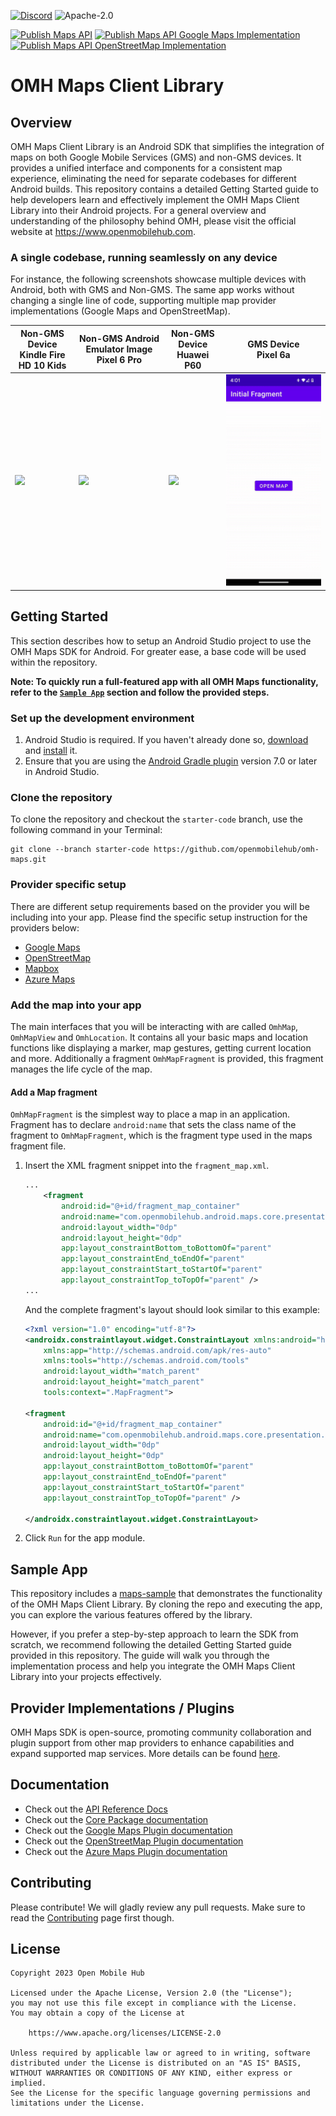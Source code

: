 [![Discord](https://img.shields.io/discord/1115727214827278446)](https://discord.gg/X8QB9DJXX6)
![Apache-2.0](https://img.shields.io/badge/license-Apache-blue)

<!--
// TODO - enable when the repo gets released and is public
![GitHub contributors](https://img.shields.io/github/contributors/openmobilehub/omh-maps)
-->

[![Publish Maps API](https://github.com/openmobilehub/omh-maps/actions/workflows/publish_maps_api.yml/badge.svg)](https://github.com/openmobilehub/omh-maps/actions/workflows/publish_maps_api.yml)
[![Publish Maps API Google Maps Implementation](https://github.com/openmobilehub/omh-maps/actions/workflows/publish_maps_api_gms.yml/badge.svg)](https://github.com/openmobilehub/omh-maps/actions/workflows/publish_maps_api_gms.yml)
[![Publish Maps API OpenStreetMap Implementation](https://github.com/openmobilehub/omh-maps/actions/workflows/publish_maps_api_ngms.yml/badge.svg)](https://github.com/openmobilehub/omh-maps/actions/workflows/publish_maps_api_ngms.yml)

# OMH Maps Client Library

## Overview

OMH Maps Client Library is an Android SDK that simplifies the integration of maps on both Google Mobile Services (GMS) and non-GMS devices. It provides a unified interface and components for a consistent map experience, eliminating the need for separate codebases for different Android builds. This repository contains a detailed Getting Started guide to help developers learn and effectively implement the OMH Maps Client Library into their Android projects. For a general overview and understanding of the philosophy behind OMH, please visit the official website at https://www.openmobilehub.com.

### A single codebase, running seamlessly on any device

For instance, the following screenshots showcase multiple devices with Android, both with GMS and Non-GMS. The same app works without changing a single line of code, supporting multiple map provider implementations (Google Maps and OpenStreetMap).

<div align="center">

| Non-GMS Device</br>Kindle Fire HD 10 Kids      | Non-GMS Android Emulator Image</br>Pixel 6 Pro  | Non-GMS Device</br>Huawei P60                      | GMS Device</br>Pixel 6a                      |
| ---------------------------------------------- | ----------------------------------------------- | -------------------------------------------------- | -------------------------------------------- |
| <img src="images/omh-maps-non-gms-kindle.gif"> | <img src="images/omh-maps-non-gms-pixel-6.gif"> | <img src="images/omh-maps-non-gms-huawei-p60.gif"> | <img src="images/omh-maps-gms-pixel-6a.gif"> |

</div>

## Getting Started

This section describes how to setup an Android Studio project to use the OMH Maps SDK for Android. For greater ease, a base code will be used within the repository.

**Note: To quickly run a full-featured app with all OMH Maps functionality, refer to the [`Sample App`](#sample-app) section and follow the provided steps.**

### Set up the development environment

1. Android Studio is required. If you haven't already done so, [download](https://developer.android.com/studio/index.html) and [install](https://developer.android.com/studio/install.html?pkg=studio) it.
2. Ensure that you are using the [Android Gradle plugin](https://developer.android.com/studio/releases/gradle-plugin) version 7.0 or later in Android Studio.

### Clone the repository

To clone the repository and checkout the `starter-code` branch, use the following command in your Terminal:

```
git clone --branch starter-code https://github.com/openmobilehub/omh-maps.git
```

### Provider specific setup

There are different setup requirements based on the provider you will be including into your app.
Please find the specific setup instruction for the providers below:

- [Google Maps](/packages/plugin-googlemaps/README.md)
- [OpenStreetMap](/packages/plugin-openstreetmap/README.md)
- [Mapbox](/packages/plugin-mapbox/README.md)
- [Azure Maps](/packages/plugin-azuremaps/README.md)

### Add the map into your app

The main interfaces that you will be interacting with are called `OmhMap`, `OmhMapView` and `OmhLocation`.
It contains all your basic maps and location functions like displaying a marker, map gestures, getting current location and more.
Additionally a fragment `OmhMapFragment` is provided, this fragment manages the life cycle of the map.

#### Add a Map fragment

`OmhMapFragment` is the simplest way to place a map in an application.
Fragment has to declare `android:name` that sets the class name of the fragment to `OmhMapFragment`, which is the fragment type used in the maps fragment file.

1. Insert the XML fragment snippet into the `fragment_map.xml`.

   ```xml
   ...
       <fragment
           android:id="@+id/fragment_map_container"
           android:name="com.openmobilehub.android.maps.core.presentation.fragments.OmhMapFragment"
           android:layout_width="0dp"
           android:layout_height="0dp"
           app:layout_constraintBottom_toBottomOf="parent"
           app:layout_constraintEnd_toEndOf="parent"
           app:layout_constraintStart_toStartOf="parent"
           app:layout_constraintTop_toTopOf="parent" />
   ...
   ```

   And the complete fragment's layout should look similar to this example:

   ```xml
   <?xml version="1.0" encoding="utf-8"?>
   <androidx.constraintlayout.widget.ConstraintLayout xmlns:android="http://schemas.android.com/apk/res/android"
       xmlns:app="http://schemas.android.com/apk/res-auto"
       xmlns:tools="http://schemas.android.com/tools"
       android:layout_width="match_parent"
       android:layout_height="match_parent"
       tools:context=".MapFragment">

   <fragment
       android:id="@+id/fragment_map_container"
       android:name="com.openmobilehub.android.maps.core.presentation.fragments.OmhMapFragment"
       android:layout_width="0dp"
       android:layout_height="0dp"
       app:layout_constraintBottom_toBottomOf="parent"
       app:layout_constraintEnd_toEndOf="parent"
       app:layout_constraintStart_toStartOf="parent"
       app:layout_constraintTop_toTopOf="parent" />

   </androidx.constraintlayout.widget.ConstraintLayout>
   ```
      
2. Click `Run` for the app module.

## Sample App

This repository includes a [maps-sample](/apps/maps-sample) that demonstrates the functionality of the OMH Maps Client Library. By cloning the repo and executing the app, you can explore the various features offered by the library.

However, if you prefer a step-by-step approach to learn the SDK from scratch, we recommend following the detailed Getting Started guide provided in this repository. The guide will walk you through the implementation process and help you integrate the OMH Maps Client Library into your projects effectively.

## Provider Implementations / Plugins

OMH Maps SDK is open-source, promoting community collaboration and plugin support from other map providers to enhance capabilities and expand supported map services. More details can be found [here](./packages/core/docs/plugins/PLUGINS.md).

## Documentation

- Check out the [API Reference Docs](https://openmobilehub.github.io/omh-maps)
- Check out the [Core Package documentation](/packages/core/README.md)
- Check out the [Google Maps Plugin documentation](/packages/plugin-googlemaps/README.md)
- Check out the [OpenStreetMap Plugin documentation](/packages/plugin-openstreetmap/README.md)
- Check out the [Azure Maps Plugin documentation](/packages/plugin-azuremaps/README.md)

## Contributing

Please contribute! We will gladly review any pull requests. Make sure to read the [Contributing](/CONTRIBUTING.md) page first though.

## License

```
Copyright 2023 Open Mobile Hub

Licensed under the Apache License, Version 2.0 (the "License");
you may not use this file except in compliance with the License.
You may obtain a copy of the License at

    https://www.apache.org/licenses/LICENSE-2.0

Unless required by applicable law or agreed to in writing, software
distributed under the License is distributed on an "AS IS" BASIS,
WITHOUT WARRANTIES OR CONDITIONS OF ANY KIND, either express or implied.
See the License for the specific language governing permissions and
limitations under the License.
```
